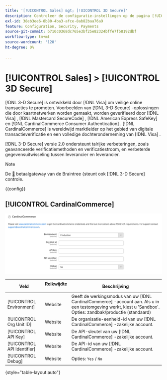 ```yaml
---
title: '[!UICONTROL Sales] &gt; [!UICONTROL 3D Secure]'
description: Controleer de configuratie-instellingen op de pagina [!UICONTROL Sales] &gt; [!UICONTROL 3D Secure] van Commerce Admin.
exl-id: 38eb3ee6-8b80-4ba3-afce-8ab82baa76a9
feature: Configuration, Security, Payments
source-git-commit: b710c0368dc765e3bf25e82324bffe7fb8192dbf
workflow-type: tm+mt
source-wordcount: '128'
ht-degree: 0%

---
```


# [!UICONTROL Sales] > [!UICONTROL 3D Secure]

[!DNL 3-D Secure] is ontwikkeld door [!DNL Visa] om veilige online transacties te promoten. Voorbeelden van [!DNL 3-D Secure] -oplossingen die door kaartnetwerken worden gemaakt, worden geverifieerd door [!DNL Visa] , [!DNL Mastercard SecureCode] , [!DNL American Express SafeKey] en [!DNL CardinalCommerce Consumer Authentication] . [!DNL CardinalCommerce] is wereldwijd marktleider op het gebied van digitale transactieverificatie en een volledige dochteronderneming van [!DNL Visa] .

[!DNL 3-D Secure] versie 2.0 ondersteunt talrijke verbeteringen, zoals geavanceerde verificatiemethoden en verificatiestroom, en verbeterde gegevensuitwisseling tussen leverancier en leverancier.

>[!NOTE]
>
>De [&#128279;](../../stores-purchase/braintree.md) betaalgateway van de Braintree  &lbrace;steunt ook [!DNL 3-D Secure] controle.

{{config}}

## [!UICONTROL CardinalCommerce]

![&#x200B; CardinalCommerce &#x200B;](./assets/3d-secure-cardinalcommerce.png)<!-- zoom -->

| Veld | [&#x200B; Reikwijdte &#x200B;](../../getting-started/websites-stores-views.md#scope-settings) | Beschrijving |
|--- |--- |--- |
| [!UICONTROL Environment] | Website | Geeft de werkingsmodus van uw [!DNL CardinalCommerce] -account aan. Als u in een testomgeving werkt, kiest u &#39;Sandbox&#39;. Opties: zandbak/productie (standaard) |
| [!UICONTROL Org Unit ID] | Website | De organisatie-eenheid-id van uw [!DNL CardinalCommerce] -zakelijke account. |
| [!UICONTROL API Key] | Website | De API-sleutel van uw [!DNL CardinalCommerce] -zakelijke account. |
| [!UICONTROL API Identifier] | Website | De API-id van uw [!DNL CardinalCommerce] -zakelijke account. |
| [!UICONTROL Debug] | Website | Opties: `Yes` / `No` |

{style="table-layout:auto"}
